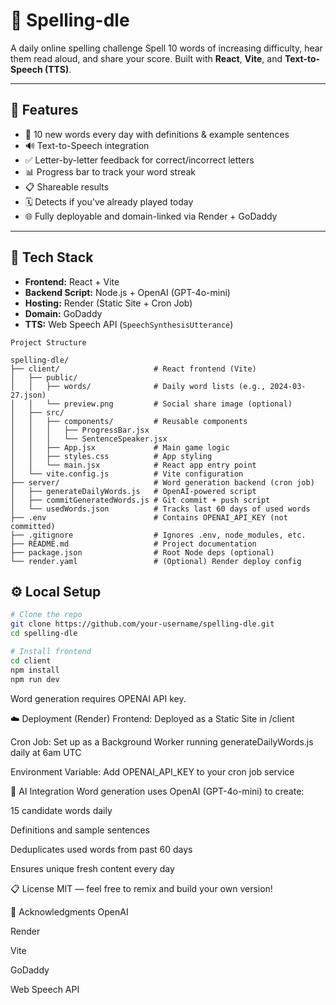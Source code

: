 # 🧠 Spelling-dle

A daily online spelling challenge 
Spell 10 words of increasing difficulty, hear them read aloud, and share your score. Built with **React**, **Vite**, and **Text-to-Speech (TTS)**.


---

## 🚀 Features

- 🎯 10 new words every day with definitions & example sentences
- 🔊 Text-to-Speech integration 
- ✅ Letter-by-letter feedback for correct/incorrect letters
- 📊 Progress bar to track your word streak
- 📋 Shareable results 
- 🗓 Detects if you've already played today
- 🌐 Fully deployable and domain-linked via Render + GoDaddy

---

## 🧱 Tech Stack

- **Frontend:** React + Vite
- **Backend Script:** Node.js + OpenAI (GPT-4o-mini)
- **Hosting:** Render (Static Site + Cron Job)
- **Domain:** GoDaddy
- **TTS:** Web Speech API (`SpeechSynthesisUtterance`)

```
Project Structure

spelling-dle/
├── client/                     # React frontend (Vite)
│   ├── public/
│   │   ├── words/              # Daily word lists (e.g., 2024-03-27.json)
│   │   └── preview.png         # Social share image (optional)
│   ├── src/
│   │   ├── components/         # Reusable components
│   │   │   ├── ProgressBar.jsx
│   │   │   └── SentenceSpeaker.jsx
│   │   ├── App.jsx             # Main game logic
│   │   ├── styles.css          # App styling
│   │   └── main.jsx            # React app entry point
│   └── vite.config.js          # Vite configuration
├── server/                     # Word generation backend (cron job)
│   ├── generateDailyWords.js   # OpenAI-powered script
│   ├── commitGeneratedWords.js # Git commit + push script
│   └── usedWords.json          # Tracks last 60 days of used words
├── .env                        # Contains OPENAI_API_KEY (not committed)
├── .gitignore                  # Ignores .env, node_modules, etc.
├── README.md                   # Project documentation
├── package.json                # Root Node deps (optional)
└── render.yaml                 # (Optional) Render deploy config
```

## ⚙️ Local Setup

```bash
# Clone the repo
git clone https://github.com/your-username/spelling-dle.git
cd spelling-dle

# Install frontend
cd client
npm install
npm run dev
```

Word generation requires OPENAI API key.

☁️ Deployment (Render)
Frontend: Deployed as a Static Site in /client

Cron Job: Set up as a Background Worker running generateDailyWords.js daily at 6am UTC

Environment Variable: Add OPENAI_API_KEY to your cron job service

🤖 AI Integration
Word generation uses OpenAI (GPT-4o-mini) to create:

15 candidate words daily

Definitions and sample sentences

Deduplicates used words from past 60 days

Ensures unique fresh content every day

📋 License
MIT — feel free to remix and build your own version!

🙌 Acknowledgments
OpenAI

Render

Vite

GoDaddy

Web Speech API
